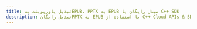 ---title: تبدیل پاورپوینت بهEPUB، PPTX به EPUB مبدل رایگان یا C++ SDKdescription: تبدیل رایگانPPTX به EPUB با استفاده از C++ Cloud APIs & SDK. همچنین اسناد Microsoft PowerPoint را در Cloud ایجاد، ویرایش و رندر کنید.---